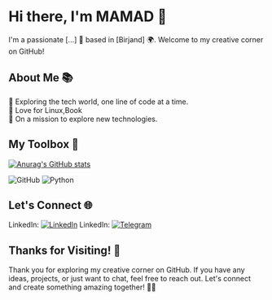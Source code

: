 # Hi there, I'm MAMAD 👋

I'm a passionate [...] 🚀 based in [Birjand] 🌍. Welcome to my creative corner on GitHub!

## About Me 📚

🌱 Exploring the tech world, one line of code at a time.    
🎨 Love for Linux,Book  
🔭 On a mission to explore new technologies.  

## My Toolbox 🧰

[![Anurag's GitHub stats](https://github-readme-stats.vercel.app/api?username=Mamadhub&show_icons=true&theme=dracula)](https://github.com/anuraghazra/github-readme-stats)<br/>

![GitHub](https://img.shields.io/badge/-GitHub-333333?style=flat&logo=github)
![Python](https://img.shields.io/badge/-Python-333333?style=flat&logo=Python)

## Let's Connect 🌐

LinkedIn: [![LinkedIn](https://img.shields.io/badge/-LinkedIn-0077B5?style=flat&logo=linkedin&logoColor=white)](https://www.linkedin.com/in/mohammad-gohari/)
LinkedIn: [![Telegram](https://img.shields.io/badge/-LinkedIn-0077B5?style=flat&logo=telegram&logoColor=white)](https://t.me/mamamamad)

## Thanks for Visiting! 🙌

Thank you for exploring my creative corner on GitHub. If you have any ideas, projects, or just want to chat, feel free to reach out. Let's connect and create something amazing together! 🚀✨

